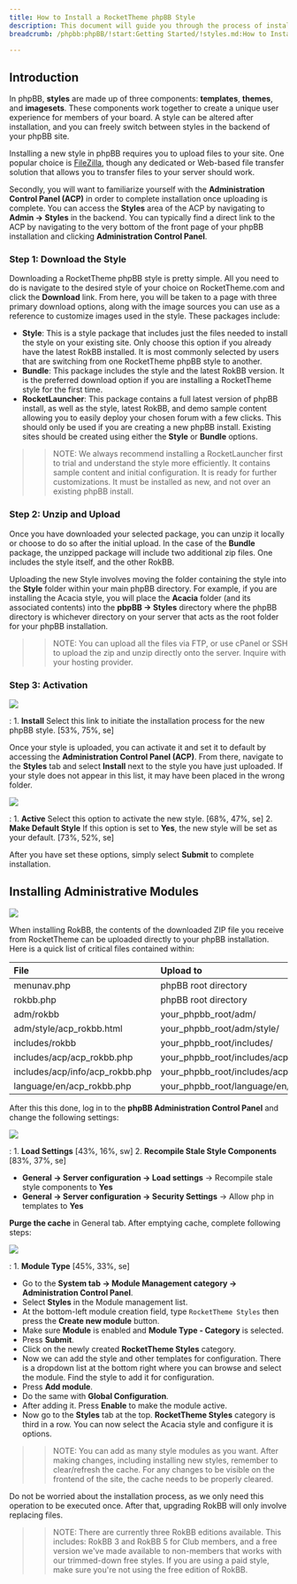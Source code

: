 ```yaml
---
title: How to Install a RocketTheme phpBB Style
description: This document will guide you through the process of installing a new phpBB style.
breadcrumb: /phpbb:phpBB/!start:Getting Started/!styles.md:How to Install a RocketTheme phpBB Style

---
```


Introduction
-----

In phpBB, **styles** are made up of three components: **templates**, **themes**, and **imagesets**. These components work together to create a unique user experience for members of your board. A style can be altered after installation, and you can freely switch between styles in the backend of your phpBB site.

Installing a new style in phpBB requires you to upload files to your site. One popular choice is [FileZilla][filezilla], though any dedicated or Web-based file transfer solution that allows you to transfer files to your server should work.

Secondly, you will want to familiarize yourself with the **Administration Control Panel (ACP)** in order to complete installation once uploading is complete. You can access the **Styles** area of the ACP by navigating to **Admin -> Styles** in the backend. You can typically find a direct link to the ACP by navigating to the very bottom of the front page of your phpBB installation and clicking **Administration Control Panel**. 

### Step 1: Download the Style

Downloading a RocketTheme phpBB style is pretty simple. All you need to do is navigate to the desired style of your choice on RocketTheme.com and click the **Download** link. From here, you will be taken to a page with three primary download options, along with the image sources you can use as a reference to customize images used in the style. These packages include:

* **Style**: This is a style package that includes just the files needed to install the style on your existing site. Only choose this option if you  already have the latest RokBB installed. It is most commonly selected by users that are switching from one RocketTheme phpBB style to another.
* **Bundle**: This package includes the style and the latest RokBB version. It is the preferred download option if you are installing a RocketTheme style for the first time.
* **RocketLauncher**: This package contains a full latest version of phpBB install, as well as the style, latest RokBB, and demo sample content allowing you to easily deploy your chosen forum with a few clicks. This should only be used if you are creating a new phpBB install. Existing sites should be created using either the **Style** or **Bundle** options.

>> NOTE: We always recommend installing a RocketLauncher first to trial and understand the style more efficiently. It contains sample content and initial configuration. It is ready for further customizations. It must be installed as new, and not over an existing phpBB install.

### Step 2: Unzip and Upload

Once you have downloaded your selected package, you can unzip it locally or choose to do so after the initial upload. In the case of the **Bundle** package, the unzipped package will include two additional zip files. One includes the style itself, and the other RokBB.

Uploading the new Style involves moving the folder containing the style into the **Style** folder within your main phpBB directory. For example, if you are installing the Acacia style, you will place the **Acacia** folder (and its associated contents) into the **pbpBB -> Styles** directory where the phpBB directory is whichever directory on your server that acts as the root folder for your phpBB installation.

>> NOTE: You can upload all the files via FTP, or use cPanel or SSH to upload the zip and unzip directly onto the server. Inquire with your hosting provider.

### Step 3: Activation

![][style2]

:	1. **Install** Select this link to initiate the installation process for the new phpBB style. [53%, 75%, se]

Once your style is uploaded, you can activate it and set it to default by accessing the **Administration Control Panel (ACP)**. From there, navigate to the **Styles** tab and select **Install** next to the style you have just uploaded. If your style does not appear in this list, it may have been placed in the wrong folder.

![][style3]

:	1. **Active** Select this option to activate the new style. [68%, 47%, se]
	2. **Make Default Style** If this option is set to **Yes**, the new style will be set as your default. [73%, 52%, se]

After you have set these options, simply select **Submit** to complete installation.

Installing Administrative Modules
-----

![][rokbb]

When installing RokBB, the contents of the downloaded ZIP file you receive from RocketTheme can be uploaded directly to your phpBB installation. Here is a quick list of critical files contained within:

| File                            | Upload to                          |  
| :------------------------------ | :--------------------------------- |  
| menunav.php                     | phpBB root directory               |  
| rokbb.php                       | phpBB root directory               |  
| adm/rokbb                       | your_phpbb_root/adm/               |  
| adm/style/acp_rokbb.html        | your_phpbb_root/adm/style/         |  
| includes/rokbb                  | your_phpbb_root/includes/          |  
| includes/acp/acp_rokbb.php      | your_phpbb_root/includes/acp/      |  
| includes/acp/info/acp_rokbb.php | your_phpbb_root/includes/acp/info/ |  
| language/en/acp_rokbb.php       | your_phpbb_root/language/en/       |  

After this this done, log in to the **phpBB Administration Control Panel** and change the following settings:

![][phpadmin1]

:	1. **Load Settings** [43%, 16%, sw]
	2. **Recompile Stale Style Components** [83%, 37%, se]

* **General → Server configuration → Load settings** → Recompile stale style components to **Yes**
* **General → Server configuration → Security Settings** → Allow php in templates to **Yes**

**Purge the cache** in General tab. After emptying cache, complete following steps:

![][phpadmin2]

:	1. **Module Type** [45%, 33%, se]

* Go to the **System tab → Module Management category → Administration Control Panel**.
* Select **Styles** in the Module management list.
* At the bottom-left module creation field, type `RocketTheme Styles` then press the **Create new module** button.
* Make sure **Module** is enabled and **Module Type - Category** is selected. 
* Press **Submit**.
* Click on the newly created **RocketTheme Styles** category.
* Now we can add the style and other templates for configuration. There is a dropdown list at the bottom right where you can browse and select the module. Find the style to add it for configuration. 
* Press **Add module**.
* Do the same with **Global Configuration**.
* After adding it. Press **Enable** to make the module active.
* Now go to the **Styles** tab at the top. **RocketTheme Styles** category is third in a row. You can now select the Acacia style and configure it is options.

>> NOTE: You can add as many style modules as you want. After making changes, including installing new styles, remember to clear/refresh the cache. For any changes to be visible on the frontend of the site, the cache needs to be properly cleared.

Do not be worried about the installation process, as we only need this operation to be executed once. After that, upgrading RokBB will only involve replacing files.

>> NOTE: There are currently three RokBB editions available. This includes: RokBB 3 and RokBB 5 for Club members, and a free version we've made available to non-members that works with our trimmed-down free styles. If you are using a paid style, make sure you're not using the free edition of RokBB.

[filezilla]: https://filezilla-project.org/download.php
[rokbb]: assets/rokbb.jpg
[style2]: assets/style_2.jpeg
[style3]: assets/style_3.jpeg
[phpadmin1]: assets/phpadmin1.jpeg
[phpadmin2]: assets/phpadmin2.jpeg